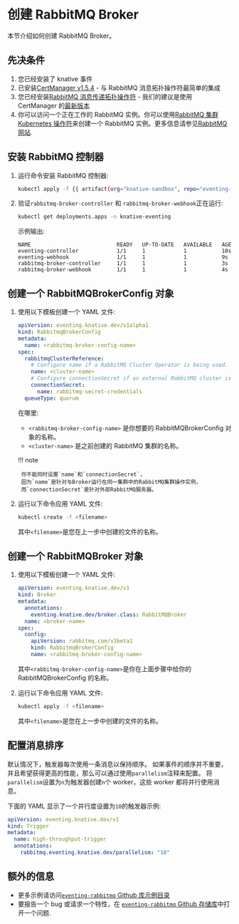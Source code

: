 # 创建 RabbitMQ Broker

本节介绍如何创建 RabbitMQ Broker。

## 先决条件

1. 您已经安装了 knative 事件
2. 已安装[CertManager v1.5.4](https://github.com/jetstack/cert-manager/releases/tag/v1.5.4) - 与 RabbitMQ 消息拓扑操作符最简单的集成
3. 您已经安装[RabbitMQ 消息传递拓扑操作符](https://github.com/rabbitmq/messaging-topology-operator) - 我们的建议是使用 CertManager 的[最新版本](https://github.com/rabbitmq/messaging-topology-operator/releases/latest)
4. 你可以访问一个正在工作的 RabbitMQ 实例。你可以使用[RabbitMQ 集群 Kubernetes 操作符](https://github.com/rabbitmq/cluster-operator)来创建一个 RabbitMQ 实例。更多信息请参见[RabbitMQ 网站](https://www.rabbitmq.com/kubernetes/operator/using-operator.html).

## 安装 RabbitMQ 控制器

1. 运行命令安装 RabbitMQ 控制器:

   ```bash
   kubectl apply -f {{ artifact(org="knative-sandbox", repo="eventing-rabbitmq", file="rabbitmq-broker.yaml") }}
   ```

1. 验证`rabbitmq-broker-controller` 和 `rabbitmq-broker-webhook`正在运行:

   ```bash
   kubectl get deployments.apps -n knative-eventing
   ```

   示例输出:

   ```{ .bash .no-copy }
   NAME                           READY   UP-TO-DATE   AVAILABLE   AGE
   eventing-controller            1/1     1            1           10s
   eventing-webhook               1/1     1            1           9s
   rabbitmq-broker-controller     1/1     1            1           3s
   rabbitmq-broker-webhook        1/1     1            1           4s
   ```

## 创建一个 RabbitMQBrokerConfig 对象

1.  使用以下模板创建一个 YAML 文件:

    ```yaml
    apiVersion: eventing.knative.dev/v1alpha1
    kind: RabbitmqBrokerConfig
    metadata:
      name: <rabbitmq-broker-config-name>
    spec:
      rabbitmqClusterReference:
        # Configure name if a RabbitMQ Cluster Operator is being used.
        name: <cluster-name>
        # Configure connectionSecret if an external RabbitMQ cluster is being used.
        connectionSecret:
          name: rabbitmq-secret-credentials
      queueType: quorum
    ```

    在哪里:

    - `<rabbitmq-broker-config-name>` 是你想要的 RabbitMQBrokerConfig 对象的名称。
    - `<cluster-name>` 是之前创建的 RabbitMQ 集群的名称。

    !!! note

         你不能同时设置`name`和`connectionSecret`，
         因为`name`是针对与Broker运行在同一集群中的RabbitMQ集群操作实例，
         而`connectionSecret`是针对外部RabbitMQ服务器。

2.  运行以下命令应用 YAML 文件:

    ```bash
    kubectl create -f <filename>
    ```

    其中`<filename>`是您在上一步中创建的文件的名称。

## 创建一个 RabbitMQBroker 对象

1.  使用以下模板创建一个 YAML 文件:

    ```yaml
    apiVersion: eventing.knative.dev/v1
    kind: Broker
    metadata:
      annotations:
        eventing.knative.dev/broker.class: RabbitMQBroker
      name: <broker-name>
    spec:
      config:
        apiVersion: rabbitmq.com/v1beta1
        kind: RabbitmqBrokerConfig
        name: <rabbitmq-broker-config-name>
    ```

    其中`<rabbitmq-broker-config-name>`是你在上面步骤中给你的 RabbitMQBrokerConfig 的名称。

2.  运行以下命令应用 YAML 文件:

    ```bash
    kubectl apply -f <filename>
    ```

    其中`<filename>`是您在上一步中创建的文件的名称。

## 配置消息排序

默认情况下，触发器每次使用一条消息以保持顺序。
如果事件的顺序并不重要，并且希望获得更高的性能，那么可以通过使用`parallelism`注释来配置。
将`parallelism`设置为`n`为触发器创建`n`个 worker，这些 worker 都将并行使用消息。

下面的 YAML 显示了一个并行度设置为`10`的触发器示例:

```yaml
apiVersion: eventing.knative.dev/v1
kind: Trigger
metadata:
  name: high-throughput-trigger
  annotations:
    rabbitmq.eventing.knative.dev/parallelism: "10"
```

## 额外的信息

- 更多示例请访问[`eventing-rabbitmq` Github 库示例目录](https://github.com/knative-sandbox/eventing-rabbitmq/tree/main/samples)
- 要报告一个 bug 或请求一个特性，在 [`eventing-rabbitmq` Github 存储库](https://github.com/knative-sandbox/eventing-rabbitmq)中打开一个问题.
